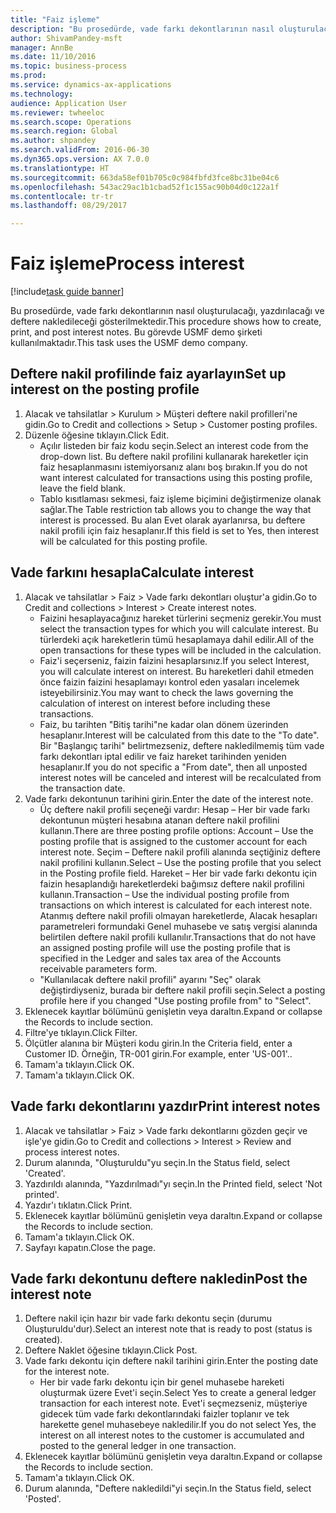 ```yaml
--- 
title: "Faiz işleme"
description: "Bu prosedürde, vade farkı dekontlarının nasıl oluşturulacağı, yazdırılacağı ve deftere nakledileceği gösterilmektedir."
author: ShivamPandey-msft
manager: AnnBe
ms.date: 11/10/2016
ms.topic: business-process
ms.prod: 
ms.service: dynamics-ax-applications
ms.technology: 
audience: Application User
ms.reviewer: twheeloc
ms.search.scope: Operations
ms.search.region: Global
ms.author: shpandey
ms.search.validFrom: 2016-06-30
ms.dyn365.ops.version: AX 7.0.0
ms.translationtype: HT
ms.sourcegitcommit: 663da58ef01b705c0c984fbfd3fce8bc31be04c6
ms.openlocfilehash: 543ac29ac1b1cbad52f1c155ac90b04d0c122a1f
ms.contentlocale: tr-tr
ms.lasthandoff: 08/29/2017

---
```

# <a name="process-interest"></a><span data-ttu-id="ff111-103">Faiz işleme</span><span class="sxs-lookup"><span data-stu-id="ff111-103">Process interest</span></span>

[!include[task guide banner](../../includes/task-guide-banner.md)]

<span data-ttu-id="ff111-104">Bu prosedürde, vade farkı dekontlarının nasıl oluşturulacağı, yazdırılacağı ve deftere nakledileceği gösterilmektedir.</span><span class="sxs-lookup"><span data-stu-id="ff111-104">This procedure shows how to create, print, and post interest notes.</span></span> <span data-ttu-id="ff111-105">Bu görevde USMF demo şirketi kullanılmaktadır.</span><span class="sxs-lookup"><span data-stu-id="ff111-105">This task uses the USMF demo company.</span></span>


## <a name="set-up-interest-on-the-posting-profile"></a><span data-ttu-id="ff111-106">Deftere nakil profilinde faiz ayarlayın</span><span class="sxs-lookup"><span data-stu-id="ff111-106">Set up interest on the posting profile</span></span>
1. <span data-ttu-id="ff111-107">Alacak ve tahsilatlar > Kurulum > Müşteri deftere nakil profilleri'ne gidin.</span><span class="sxs-lookup"><span data-stu-id="ff111-107">Go to Credit and collections > Setup > Customer posting profiles.</span></span>
2. <span data-ttu-id="ff111-108">Düzenle öğesine tıklayın.</span><span class="sxs-lookup"><span data-stu-id="ff111-108">Click Edit.</span></span>
    * <span data-ttu-id="ff111-109">Açılır listeden bir faiz kodu seçin.</span><span class="sxs-lookup"><span data-stu-id="ff111-109">Select an interest code from the drop-down list.</span></span> <span data-ttu-id="ff111-110">Bu deftere nakil profilini kullanarak hareketler için faiz hesaplanmasını istemiyorsanız alanı boş bırakın.</span><span class="sxs-lookup"><span data-stu-id="ff111-110">If you do not want interest calculated for transactions using this posting profile, leave the field blank.</span></span>  
    * <span data-ttu-id="ff111-111">Tablo kısıtlaması sekmesi, faiz işleme biçimini değiştirmenize olanak sağlar.</span><span class="sxs-lookup"><span data-stu-id="ff111-111">The Table restriction tab allows you to change the way that interest is processed.</span></span> <span data-ttu-id="ff111-112">Bu alan Evet olarak ayarlanırsa, bu deftere nakil profili için faiz hesaplanır.</span><span class="sxs-lookup"><span data-stu-id="ff111-112">If this field is set to Yes, then interest will be calculated for this posting profile.</span></span>  

## <a name="calculate-interest"></a><span data-ttu-id="ff111-113">Vade farkını hesapla</span><span class="sxs-lookup"><span data-stu-id="ff111-113">Calculate interest</span></span>
1. <span data-ttu-id="ff111-114">Alacak ve tahsilatlar > Faiz > Vade farkı dekontları oluştur'a gidin.</span><span class="sxs-lookup"><span data-stu-id="ff111-114">Go to Credit and collections > Interest > Create interest notes.</span></span>
    * <span data-ttu-id="ff111-115">Faizini hesaplayacağınız hareket türlerini seçmeniz gerekir.</span><span class="sxs-lookup"><span data-stu-id="ff111-115">You must select the transaction types for which you will calculate interest.</span></span> <span data-ttu-id="ff111-116">Bu türlerdeki açık hareketlerin tümü hesaplamaya dahil edilir.</span><span class="sxs-lookup"><span data-stu-id="ff111-116">All of the open transactions for these types will be included in the calculation.</span></span>  
    * <span data-ttu-id="ff111-117">Faiz'i seçerseniz, faizin faizini hesaplarsınız.</span><span class="sxs-lookup"><span data-stu-id="ff111-117">If you select Interest, you will calculate interest on interest.</span></span> <span data-ttu-id="ff111-118">Bu hareketleri dahil etmeden önce faizin faizini hesaplamayı kontrol eden yasaları incelemek isteyebilirsiniz.</span><span class="sxs-lookup"><span data-stu-id="ff111-118">You may want to check the laws governing the calculation of interest on interest before including these transactions.</span></span>  
    * <span data-ttu-id="ff111-119">Faiz, bu tarihten "Bitiş tarihi"ne kadar olan dönem üzerinden hesaplanır.</span><span class="sxs-lookup"><span data-stu-id="ff111-119">Interest will be calculated from this date to the "To date".</span></span> <span data-ttu-id="ff111-120">Bir "Başlangıç tarihi" belirtmezseniz, deftere nakledilmemiş tüm vade farkı dekontları iptal edilir ve faiz hareket tarihinden yeniden hesaplanır.</span><span class="sxs-lookup"><span data-stu-id="ff111-120">If you do not specific a "From date", then all unposted interest notes will be canceled and interest will be recalculated from the transaction date.</span></span>  
2. <span data-ttu-id="ff111-121">Vade farkı dekontunun tarihini girin.</span><span class="sxs-lookup"><span data-stu-id="ff111-121">Enter the date of the interest note.</span></span>
    * <span data-ttu-id="ff111-122">Üç deftere nakil profili seçeneği vardır:   Hesap – Her bir vade farkı dekontunun müşteri hesabına atanan deftere nakil profilini kullanın.</span><span class="sxs-lookup"><span data-stu-id="ff111-122">There are three posting profile options:   Account – Use the posting profile that is assigned to the customer account for each interest note.</span></span>   <span data-ttu-id="ff111-123">Seçim – Deftere nakil profili alanında seçtiğiniz deftere nakil profilini kullanın.</span><span class="sxs-lookup"><span data-stu-id="ff111-123">Select – Use the posting profile that you select in the Posting profile field.</span></span>   <span data-ttu-id="ff111-124">Hareket – Her bir vade farkı dekontu için faizin hesaplandığı hareketlerdeki bağımsız deftere nakil profilini kullanın.</span><span class="sxs-lookup"><span data-stu-id="ff111-124">Transaction – Use the individual posting profile from transactions on which interest is calculated for each interest note.</span></span> <span data-ttu-id="ff111-125">Atanmış deftere nakil profili olmayan hareketlerde, Alacak hesapları parametreleri formundaki Genel muhasebe ve satış vergisi alanında belirtilen deftere nakil profili kullanılır.</span><span class="sxs-lookup"><span data-stu-id="ff111-125">Transactions that do not have an assigned posting profile will use the posting profile that is specified in the Ledger and sales tax area of the Accounts receivable parameters form.</span></span>  
    * <span data-ttu-id="ff111-126">"Kullanılacak deftere nakil profili" ayarını "Seç" olarak değiştirdiyseniz, burada bir deftere nakil profili seçin.</span><span class="sxs-lookup"><span data-stu-id="ff111-126">Select a posting profile here if you changed "Use posting profile from" to "Select".</span></span>  
3. <span data-ttu-id="ff111-127">Eklenecek kayıtlar bölümünü genişletin veya daraltın.</span><span class="sxs-lookup"><span data-stu-id="ff111-127">Expand or collapse the Records to include section.</span></span>
4. <span data-ttu-id="ff111-128">Filtre'ye tıklayın.</span><span class="sxs-lookup"><span data-stu-id="ff111-128">Click Filter.</span></span>
5. <span data-ttu-id="ff111-129">Ölçütler alanına bir Müşteri kodu girin.</span><span class="sxs-lookup"><span data-stu-id="ff111-129">In the Criteria field, enter a Customer ID.</span></span> <span data-ttu-id="ff111-130">Örneğin, TR-001 girin.</span><span class="sxs-lookup"><span data-stu-id="ff111-130">For example, enter 'US-001'..</span></span>
6. <span data-ttu-id="ff111-131">Tamam'a tıklayın.</span><span class="sxs-lookup"><span data-stu-id="ff111-131">Click OK.</span></span>
7. <span data-ttu-id="ff111-132">Tamam'a tıklayın.</span><span class="sxs-lookup"><span data-stu-id="ff111-132">Click OK.</span></span>

## <a name="print-interest-notes"></a><span data-ttu-id="ff111-133">Vade farkı dekontlarını yazdır</span><span class="sxs-lookup"><span data-stu-id="ff111-133">Print interest notes</span></span>
1. <span data-ttu-id="ff111-134">Alacak ve tahsilatlar > Faiz > Vade farkı dekontlarını gözden geçir ve işle'ye gidin.</span><span class="sxs-lookup"><span data-stu-id="ff111-134">Go to Credit and collections > Interest > Review and process interest notes.</span></span>
2. <span data-ttu-id="ff111-135">Durum alanında, "Oluşturuldu"yu seçin.</span><span class="sxs-lookup"><span data-stu-id="ff111-135">In the Status field, select 'Created'.</span></span>
3. <span data-ttu-id="ff111-136">Yazdırıldı alanında, "Yazdırılmadı"yı seçin.</span><span class="sxs-lookup"><span data-stu-id="ff111-136">In the Printed field, select 'Not printed'.</span></span>
4. <span data-ttu-id="ff111-137">Yazdır'ı tıklatın.</span><span class="sxs-lookup"><span data-stu-id="ff111-137">Click Print.</span></span>
5. <span data-ttu-id="ff111-138">Eklenecek kayıtlar bölümünü genişletin veya daraltın.</span><span class="sxs-lookup"><span data-stu-id="ff111-138">Expand or collapse the Records to include section.</span></span>
6. <span data-ttu-id="ff111-139">Tamam'a tıklayın.</span><span class="sxs-lookup"><span data-stu-id="ff111-139">Click OK.</span></span>
7. <span data-ttu-id="ff111-140">Sayfayı kapatın.</span><span class="sxs-lookup"><span data-stu-id="ff111-140">Close the page.</span></span>

## <a name="post-the-interest-note"></a><span data-ttu-id="ff111-141">Vade farkı dekontunu deftere nakledin</span><span class="sxs-lookup"><span data-stu-id="ff111-141">Post the interest note</span></span>
1. <span data-ttu-id="ff111-142">Deftere nakil için hazır bir vade farkı dekontu seçin (durumu Oluşturuldu'dur).</span><span class="sxs-lookup"><span data-stu-id="ff111-142">Select an interest note that is ready to post (status is created).</span></span>
2. <span data-ttu-id="ff111-143">Deftere Naklet öğesine tıklayın.</span><span class="sxs-lookup"><span data-stu-id="ff111-143">Click Post.</span></span>
3. <span data-ttu-id="ff111-144">Vade farkı dekontu için deftere nakil tarihini girin.</span><span class="sxs-lookup"><span data-stu-id="ff111-144">Enter the posting date for the interest note.</span></span>
    * <span data-ttu-id="ff111-145">Her bir vade farkı dekontu için bir genel muhasebe hareketi oluşturmak üzere Evet'i seçin.</span><span class="sxs-lookup"><span data-stu-id="ff111-145">Select Yes to create a general ledger transaction for each interest note.</span></span>     <span data-ttu-id="ff111-146">Evet'i seçmezseniz, müşteriye gidecek tüm vade farkı dekontlarındaki faizler toplanır ve tek harekette genel muhasebeye nakledilir.</span><span class="sxs-lookup"><span data-stu-id="ff111-146">If you do not select Yes, the interest on all interest notes to the customer is accumulated and posted to the general ledger in one transaction.</span></span>  
4. <span data-ttu-id="ff111-147">Eklenecek kayıtlar bölümünü genişletin veya daraltın.</span><span class="sxs-lookup"><span data-stu-id="ff111-147">Expand or collapse the Records to include section.</span></span>
5. <span data-ttu-id="ff111-148">Tamam'a tıklayın.</span><span class="sxs-lookup"><span data-stu-id="ff111-148">Click OK.</span></span>
6. <span data-ttu-id="ff111-149">Durum alanında, "Deftere nakledildi"yi seçin.</span><span class="sxs-lookup"><span data-stu-id="ff111-149">In the Status field, select 'Posted'.</span></span>


